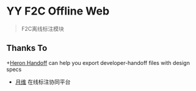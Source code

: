 # YY F2C Offline Web
> F2C离线标注模块

## Thanks To
+[Heron Handoff](https://github.com/hallee9000/heron-handoff) can help you export developer-handoff files with design specs
+ [月维](https://moonvy.com/) 在线标注协同平台